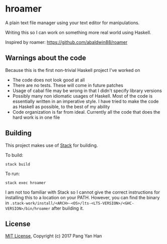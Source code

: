 # hroamer

A plain text file manager using your text editor for manipulations.

Writing this so I can work on something more real world using Haskell.

Inspired by roamer: https://github.com/abaldwin88/roamer


## Warnings about the code

Because this is the first non-trivial Haskell project I've worked on

- The code does not look good at all
- There are no tests. These will come in future patches
- Usage of cabal file may be wrong in that I didn't specify library versions
- Possibly many non idiomatic usages of Haskell. Most of the code is essentially written in an imperative style. I have tried to make the code as Haskell as possible, to the best of my ability
- Code organization is far from ideal. Currently all the code that does the hard work is in one file


## Building

This project makes use of [Stack](https://docs.haskellstack.org/en/stable/README/) for building.

To build:

    stack build

To run:

    stack exec hroamer

I am not too familiar with Stack so I cannot give the correct instructions for installing this to a location on your PATH. However, you can find the binary in `.stack-work/install/<ARCH>-<OS>/lts-<LTS-VERSION>/<GHC-VERSION>/bin/hroamer` after building it.


## License

[MIT License](/LICENSE), Copyright (c) 2017 Pang Yan Han

